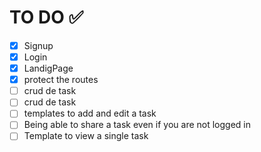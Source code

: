 # TO DO ✅
- [x] Signup 
- [x] Login
- [x] LandigPage 
- [x] protect the routes
- [ ] crud de task
- [ ] crud de task
- [ ] templates to add and edit a task
- [ ] Being able to share a task even if you are not logged in
- [ ] Template to view a single task
